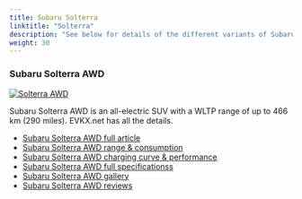 ```yaml
---
title: Subaru Solterra
linktitle: "Solterra"
description: "See below for details of the different variants of Subaru Solterra"
weight: 30
---
```

### Subaru Solterra AWD

<a href="solterra_awd/"><img src="https://media.evkx.net/multimedia/models/subaru/solterra/solterra_awd/main_1_st.jpeg" class="img-fluid" alt="Solterra AWD" ></a>

Subaru Solterra AWD is an all-electric SUV with a WLTP range of up to 466 km (290 miles). EVKX.net has all the details. 

- [Subaru Solterra AWD full article](solterra_awd/)
- [Subaru Solterra AWD range & consumption](solterra_awd/rangeandconsumption)
- [Subaru Solterra AWD charging curve & performance](solterra_awd/chargingcurve)
- [Subaru Solterra AWD full specificationss](solterra_awd/specifications)
- [Subaru Solterra AWD gallery](solterra_awd/gallery)
- [Subaru Solterra AWD reviews](solterra_awd/reviews)

